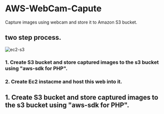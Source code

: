 # AWS-WebCam-Capute
Capture images using webcam and store it to Amazon S3 bucket.

## two step process.

![ec2-s3](https://user-images.githubusercontent.com/48994342/78523979-208a1c80-77f0-11ea-8c47-4ed46c9ca490.png)

### 1. Create S3 bucket and store captured images to the s3 bucket using "aws-sdk for PHP".
### 2. Create Ec2 instacme and host this web into it.

## 1. Create S3 bucket and store captured images to the s3 bucket using "aws-sdk for PHP".



